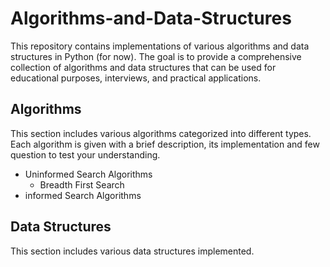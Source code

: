 # Algorithms-and-Data-Structures
This repository contains implementations of various algorithms and data structures in Python (for now). The goal is to provide a comprehensive collection of algorithms and data structures that can be used for educational purposes, interviews, and practical applications.

## Algorithms
This section includes various algorithms categorized into different types. Each algorithm is given with a brief description, its implementation and few question to test your understanding. 

- Uninformed Search Algorithms
  - Breadth First Search
- informed Search Algorithms

## Data Structures
This section includes various data structures implemented.

